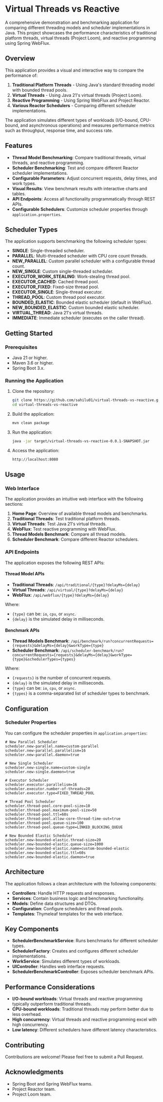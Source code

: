 # Virtual Threads vs Reactive

A comprehensive demonstration and benchmarking application for comparing different threading models and scheduler implementations in Java. This project showcases the performance characteristics of traditional platform threads, virtual threads (Project Loom), and reactive programming using Spring WebFlux.

## Overview

This application provides a visual and interactive way to compare the performance of:

1. **Traditional Platform Threads** - Using Java's standard threading model with bounded thread pools.
2. **Virtual Threads** - Using Java 21's virtual threads (Project Loom).
3. **Reactive Programming** - Using Spring WebFlux and Project Reactor.
4. **Various Reactor Schedulers** - Comparing different scheduler implementations.

The application simulates different types of workloads (I/O-bound, CPU-bound, and asynchronous operations) and measures performance metrics such as throughput, response time, and success rate.

## Features

- **Thread Model Benchmarking**: Compare traditional threads, virtual threads, and reactive programming.
- **Scheduler Benchmarking**: Test and compare different Reactor scheduler implementations.
- **Configurable Parameters**: Adjust concurrent requests, delay times, and work types.
- **Visual Results**: View benchmark results with interactive charts and tables.
- **API Endpoints**: Access all functionality programmatically through REST APIs.
- **Configurable Schedulers**: Customize scheduler properties through `application.properties`.

## Scheduler Types

The application supports benchmarking the following scheduler types:

- **SINGLE**: Single-threaded scheduler.
- **PARALLEL**: Multi-threaded scheduler with CPU core count threads.
- **NEW_PARALLEL**: Custom parallel scheduler with a configurable thread count.
- **NEW_SINGLE**: Custom single-threaded scheduler.
- **EXECUTOR_WORK_STEALING**: Work-stealing thread pool.
- **EXECUTOR_CACHED**: Cached thread pool.
- **EXECUTOR_FIXED**: Fixed-size thread pool.
- **EXECUTOR_SINGLE**: Single-thread executor.
- **THREAD_POOL**: Custom thread pool executor.
- **BOUNDED_ELASTIC**: Bounded elastic scheduler (default in WebFlux).
- **NEW_BOUNDED_ELASTIC**: Custom bounded elastic scheduler.
- **VIRTUAL_THREAD**: Java 21's virtual threads.
- **IMMEDIATE**: Immediate scheduler (executes on the caller thread).

## Getting Started

### Prerequisites

- Java 21 or higher.
- Maven 3.6 or higher.
- Spring Boot 3.x.

### Running the Application

1. Clone the repository:
   ```sh
   git clone https://github.com/sahilu01/virtual-threads-vs-reactive.git
   cd virtual-threads-vs-reactive
   ```

2. Build the application:
   ```sh
   mvn clean package
   ```

3. Run the application:
   ```sh
   java -jar target/virtual-threads-vs-reactive-0.0.1-SNAPSHOT.jar
   ```

4. Access the application:
   ```sh
   http://localhost:8080
   ```

## Usage

### Web Interface

The application provides an intuitive web interface with the following sections:

1. **Home Page**: Overview of available thread models and benchmarks.
2. **Traditional Threads**: Test traditional platform threads.
3. **Virtual Threads**: Test Java 21's virtual threads.
4. **WebFlux**: Test reactive programming with WebFlux.
5. **Thread Models Benchmark**: Compare all thread models.
6. **Scheduler Benchmark**: Compare different Reactor schedulers.

### API Endpoints

The application exposes the following REST APIs:

#### Thread Model APIs

- **Traditional Threads**: `/api/traditional/{type}?delayMs={delay}`
- **Virtual Threads**: `/api/virtual/{type}?delayMs={delay}`
- **WebFlux**: `/api/webflux/{type}?delayMs={delay}`

Where:
- `{type}` can be: `io`, `cpu`, or `async`.
- `{delay}` is the simulated delay in milliseconds.

#### Benchmark APIs

- **Thread Models Benchmark**: `/api/benchmark/run?concurrentRequests={requests}&delayMs={delay}&workType={type}`
- **Scheduler Benchmark**: `/api/scheduler-benchmark/run?concurrentRequests={requests}&delayMs={delay}&workType={type}&schedulerTypes={types}`

Where:
- `{requests}` is the number of concurrent requests.
- `{delay}` is the simulated delay in milliseconds.
- `{type}` can be: `io`, `cpu`, or `async`.
- `{types}` is a comma-separated list of scheduler types to benchmark.

## Configuration

### Scheduler Properties

You can configure the scheduler properties in `application.properties`:

```properties
# New Parallel Scheduler
scheduler.new-parallel.name=custom-parallel
scheduler.new-parallel.parallelism=16
scheduler.new-parallel.daemon=true

# New Single Scheduler
scheduler.new-single.name=custom-single
scheduler.new-single.daemon=true

# Executor Scheduler
scheduler.executor.parallelism=16
scheduler.executor.number-of-threads=20
scheduler.executor.type=FIXED_THREAD_POOL

# Thread Pool Scheduler
scheduler.thread-pool.core-pool-size=10
scheduler.thread-pool.maximum-pool-size=50
scheduler.thread-pool.ttl=60s
scheduler.thread-pool.allow-core-thread-time-out=true
scheduler.thread-pool.queue-size=100
scheduler.thread-pool.queue-type=LINKED_BLOCKING_QUEUE

# New Bounded Elastic Scheduler
scheduler.new-bounded-elastic.thread-size=20
scheduler.new-bounded-elastic.queue-size=1000
scheduler.new-bounded-elastic.name=custom-bounded-elastic
scheduler.new-bounded-elastic.ttl=60s
scheduler.new-bounded-elastic.daemon=true
```

## Architecture

The application follows a clean architecture with the following components:

- **Controllers**: Handle HTTP requests and responses.
- **Services**: Contain business logic and benchmarking functionality.
- **Models**: Define data structures and DTOs.
- **Configuration**: Configure schedulers and thread pools.
- **Templates**: Thymeleaf templates for the web interface.

## Key Components

- **SchedulerBenchmarkService**: Runs benchmarks for different scheduler types.
- **SchedulerFactory**: Creates and configures different scheduler implementations.
- **WorkService**: Simulates different types of workloads.
- **UIController**: Handles web interface requests.
- **SchedulerBenchmarkController**: Exposes scheduler benchmark APIs.

## Performance Considerations

- **I/O-bound workloads**: Virtual threads and reactive programming typically outperform traditional threads.
- **CPU-bound workloads**: Traditional threads may perform better due to less overhead.
- **High concurrency**: Virtual threads and reactive programming excel with high concurrency.
- **Low latency**: Different schedulers have different latency characteristics.

## Contributing

Contributions are welcome! Please feel free to submit a Pull Request.



## Acknowledgments

- Spring Boot and Spring WebFlux teams.
- Project Reactor team.
- Project Loom team.
